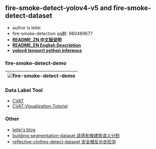 ## fire-smoke-detect-yolov4-v5 and fire-smoke-detect-dataset

* author is leilei
* fire-smoke-detection qq群: 980489677
* [**README_ZN 中文版说明**](https://github.com/gengyanlei/fire-detect-yolov4/blob/master/README_ZN.md)
* [**README_EN English Description**](https://github.com/gengyanlei/fire-detect-yolov4/blob/master/README_EN.md)
* [**yolov4 tensorrt python inference**](https://github.com/gengyanlei/onnx2tensorRt)

### fire-smoke-detect-demo
|![fire-smoke-detect-demo](https://github.com/gengyanlei/fire-detect-yolov4/blob/master/result/result_demo.jpg?raw=true)|
|----|

### Data Label Tool
+ [CVAT](https://github.com/openvinotoolkit/cvat)
+ [CVAT-Visualization-Tutorial](https://blog.csdn.net/LEILEI18A/article/details/113385510)

### Other
* [leilei's blog](https://blog.csdn.net/LEILEI18A/article/details/107334474)
* [building-segmentation-dataset 遥感影像建筑语义分割](https://github.com/gengyanlei/build_segmentation_dataset)
* [reflective-clothes-detect-dataset 安全帽反光衣检测](https://github.com/gengyanlei/reflective-clothes-detect)